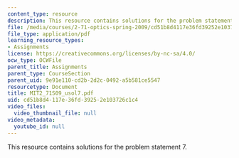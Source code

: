 ```yaml
---
content_type: resource
description: This resource contains solutions for the problem statement 7.
file: /media/courses/2-71-optics-spring-2009/cd51b8d4117e36fd39252e103726c1c4_MIT2_71S09_usol7.pdf
file_type: application/pdf
learning_resource_types:
- Assignments
license: https://creativecommons.org/licenses/by-nc-sa/4.0/
ocw_type: OCWFile
parent_title: Assignments
parent_type: CourseSection
parent_uid: 9e91e110-cd2b-2d2c-0492-a5b581ce5547
resourcetype: Document
title: MIT2_71S09_usol7.pdf
uid: cd51b8d4-117e-36fd-3925-2e103726c1c4
video_files:
  video_thumbnail_file: null
video_metadata:
  youtube_id: null
---
```

This resource contains solutions for the problem statement 7.